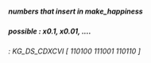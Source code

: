 ##### numbers that insert in make_happiness  #####
##### possible : x0.1, x0.01, .... ##### 
###### _: KG_DS_CDXCVI [ 110100 111001 110110 ]_ ######
